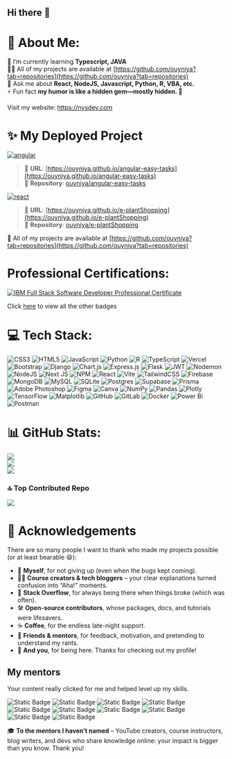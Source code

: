 ## Hi there 👋

<!--
**ouyniya/ouyniya** is a ✨ _special_ ✨ repository because its `README.md` (this file) appears on your GitHub profile.

Here are some ideas to get you started:

- 🔭 I’m currently working on ...
- 🌱 I’m currently learning ...
- 👯 I’m looking to collaborate on ...
- 🤔 I’m looking for help with ...
- 💬 Ask me about ...
- 📫 How to reach me: ...
- 😄 Pronouns: ...
- ⚡ Fun fact: ...
-->

# 💫 About Me:
🌱 I’m currently learning **Typescript, JAVA**<br>👨‍💻 All of my projects are available at [https://github.com/ouyniya?tab=repositories](https://github.com/ouyniya?tab=repositories)<br> 💬 Ask me about **React, NodeJS, Javascript, Python, R, VBA, etc.**<br>⚡ Fun fact **my humor is like a hidden gem—mostly hidden. 🥹**  

Visit my website: https://nysdev.com 


# ✨ My Deployed Project

[![angular](https://img.shields.io/badge/My%20Project-Angular-%23bf0079?style=for-the-badge&logo=angular&logoColor=white)](https://github.com/stars/ouyniya/lists/angular)

> 🔗 **URL**: [https://ouyniya.github.io/angular-easy-tasks](https://ouyniya.github.io/angular-easy-tasks)  
> 📁 **Repository**: [ouyniya/angular-easy-tasks](https://github.com/ouyniya/angular-easy-tasks.git)


[![react](https://img.shields.io/badge/My%20Project-React-%2300c2f2?style=for-the-badge&logo=angular&logoColor=white)](https://github.com/stars/ouyniya/lists/react)

> 🔗 **URL**: [https://ouyniya.github.io/e-plantShopping](https://ouyniya.github.io/e-plantShopping)  
> 📁 **Repository**: [ouyniya/e-plantShopping](https://github.com/ouyniya/e-plantShopping.git)

🩵 All of my projects are available at [https://github.com/ouyniya?tab=repositories](https://github.com/ouyniya?tab=repositories)

# Professional Certifications:
[![IBM Full Stack Software Developer Professional Certificate](https://i.imgur.com/MEnUTri.png)](https://coursera.org/share/f5f78e51d9084337deff2f5aaf25f827)

Click [here](https://www.credly.com/users/niya-somkerd) to view all the other badges

# 💻 Tech Stack:
![CSS3](https://img.shields.io/badge/css3-%231572B6.svg?style=for-the-badge&logo=css3&logoColor=white) ![HTML5](https://img.shields.io/badge/html5-%23E34F26.svg?style=for-the-badge&logo=html5&logoColor=white) ![JavaScript](https://img.shields.io/badge/javascript-%23323330.svg?style=for-the-badge&logo=javascript&logoColor=%23F7DF1E) ![Python](https://img.shields.io/badge/python-3670A0?style=for-the-badge&logo=python&logoColor=ffdd54) ![R](https://img.shields.io/badge/r-%23276DC3.svg?style=for-the-badge&logo=r&logoColor=white) ![TypeScript](https://img.shields.io/badge/typescript-%23007ACC.svg?style=for-the-badge&logo=typescript&logoColor=white) ![Vercel](https://img.shields.io/badge/vercel-%23000000.svg?style=for-the-badge&logo=vercel&logoColor=white) ![Bootstrap](https://img.shields.io/badge/bootstrap-%238511FA.svg?style=for-the-badge&logo=bootstrap&logoColor=white) ![Django](https://img.shields.io/badge/django-%23092E20.svg?style=for-the-badge&logo=django&logoColor=white) ![Chart.js](https://img.shields.io/badge/chart.js-F5788D.svg?style=for-the-badge&logo=chart.js&logoColor=white) ![Express.js](https://img.shields.io/badge/express.js-%23404d59.svg?style=for-the-badge&logo=express&logoColor=%2361DAFB) ![Flask](https://img.shields.io/badge/flask-%23000.svg?style=for-the-badge&logo=flask&logoColor=white) ![JWT](https://img.shields.io/badge/JWT-black?style=for-the-badge&logo=JSON%20web%20tokens) ![Nodemon](https://img.shields.io/badge/NODEMON-%23323330.svg?style=for-the-badge&logo=nodemon&logoColor=%BBDEAD) ![NodeJS](https://img.shields.io/badge/node.js-6DA55F?style=for-the-badge&logo=node.js&logoColor=white) ![Next JS](https://img.shields.io/badge/Next-black?style=for-the-badge&logo=next.js&logoColor=white) ![NPM](https://img.shields.io/badge/NPM-%23CB3837.svg?style=for-the-badge&logo=npm&logoColor=white) ![React](https://img.shields.io/badge/react-%2320232a.svg?style=for-the-badge&logo=react&logoColor=%2361DAFB) ![Vite](https://img.shields.io/badge/vite-%23646CFF.svg?style=for-the-badge&logo=vite&logoColor=white) ![TailwindCSS](https://img.shields.io/badge/tailwindcss-%2338B2AC.svg?style=for-the-badge&logo=tailwind-css&logoColor=white) ![Firebase](https://img.shields.io/badge/firebase-a08021?style=for-the-badge&logo=firebase&logoColor=ffcd34) ![MongoDB](https://img.shields.io/badge/MongoDB-%234ea94b.svg?style=for-the-badge&logo=mongodb&logoColor=white) ![MySQL](https://img.shields.io/badge/mysql-4479A1.svg?style=for-the-badge&logo=mysql&logoColor=white) ![SQLite](https://img.shields.io/badge/sqlite-%2307405e.svg?style=for-the-badge&logo=sqlite&logoColor=white) ![Postgres](https://img.shields.io/badge/postgres-%23316192.svg?style=for-the-badge&logo=postgresql&logoColor=white) ![Supabase](https://img.shields.io/badge/Supabase-3ECF8E?style=for-the-badge&logo=supabase&logoColor=white) ![Prisma](https://img.shields.io/badge/Prisma-3982CE?style=for-the-badge&logo=Prisma&logoColor=white) ![Adobe Photoshop](https://img.shields.io/badge/adobe%20photoshop-%2331A8FF.svg?style=for-the-badge&logo=adobe%20photoshop&logoColor=white) ![Figma](https://img.shields.io/badge/figma-%23F24E1E.svg?style=for-the-badge&logo=figma&logoColor=white) ![Canva](https://img.shields.io/badge/Canva-%2300C4CC.svg?style=for-the-badge&logo=Canva&logoColor=white) ![NumPy](https://img.shields.io/badge/numpy-%23013243.svg?style=for-the-badge&logo=numpy&logoColor=white) ![Pandas](https://img.shields.io/badge/pandas-%23150458.svg?style=for-the-badge&logo=pandas&logoColor=white) ![Plotly](https://img.shields.io/badge/Plotly-%233F4F75.svg?style=for-the-badge&logo=plotly&logoColor=white) ![TensorFlow](https://img.shields.io/badge/TensorFlow-%23FF6F00.svg?style=for-the-badge&logo=TensorFlow&logoColor=white) ![Matplotlib](https://img.shields.io/badge/Matplotlib-%23ffffff.svg?style=for-the-badge&logo=Matplotlib&logoColor=black) ![GitHub](https://img.shields.io/badge/github-%23121011.svg?style=for-the-badge&logo=github&logoColor=white) ![GitLab](https://img.shields.io/badge/gitlab-%23181717.svg?style=for-the-badge&logo=gitlab&logoColor=white) ![Docker](https://img.shields.io/badge/docker-%230db7ed.svg?style=for-the-badge&logo=docker&logoColor=white) ![Power Bi](https://img.shields.io/badge/power_bi-F2C811?style=for-the-badge&logo=powerbi&logoColor=black) ![Postman](https://img.shields.io/badge/Postman-FF6C37?style=for-the-badge&logo=postman&logoColor=white)

# 📊 GitHub Stats:
![](https://github-readme-stats.vercel.app/api?username=ouyniya&theme=ambient_gradient&hide_border=true&include_all_commits=true&count_private=true&rank_icon=github)<br/>
![](https://nirzak-streak-stats.vercel.app/?user=ouyniya&theme=default&hide_border=true)<br/>
![](https://github-readme-stats.vercel.app/api/top-langs/?username=ouyniya&theme=default&hide_border=true&include_all_commits=true&count_private=true&layout=compact)

### 🔝 Top Contributed Repo
![](https://github-contributor-stats.vercel.app/api?username=ouyniya&limit=5&theme=default&combine_all_yearly_contributions=true&hide_border=true)

# 🙏 Acknowledgements
There are so many people I want to thank who made my projects possible (or at least bearable 😄):  
- 🧠  **Myself**, for not giving up (even when the bugs kept coming).
- 🧑‍🏫 **Course creators & tech bloggers** – your clear explanations turned confusion into “Aha!” moments.
- 💬 **Stack Overflow**, for always being there when things broke (which was often).  
- 🛠️ **Open-source contributors**, whose packages, docs, and tutorials were lifesavers.  
- ☕ **Coffee**, for the endless late-night support.  
- 👯 **Friends & mentors**, for feedback, motivation, and pretending to understand my rants.  
- 👀 **And you**, for being here. Thanks for checking out my profile!

## My mentors
Your content really clicked for me and helped level up my skills.  
  
![Static Badge](https://img.shields.io/badge/GitHub-tratchapong-gray?style=flat&logo=github&color=%23eee&link=https%3A%2F%2Fgithub.com%2Ftratchapong)
![Static Badge](https://img.shields.io/badge/youtube-roitaidev-red?style=flat&logo=youtube&color=%23FF0000&link=https%3A%2F%2Fwww.youtube.com%2F%40roitai-dev)
![Static Badge](https://img.shields.io/badge/GitHub-supersimpledev-gray?style=flat&logo=github&color=%23eee&link=https%3A%2F%2Fgithub.com%2Fsupersimpledev)
![Static Badge](https://img.shields.io/badge/GitHub-mschwarzmueller-gray?style=flat&logo=github&color=%23eee&link=https%3A%2F%2Fgithub.com%2Fmschwarzmueller)
![Static Badge](https://img.shields.io/badge/GitHub-aneagoie-gray?style=flat&logo=github&color=%23eee&link=https%3A%2F%2Fgithub.com%2Faneagoie%2F)
![Static Badge](https://img.shields.io/badge/GitHub-lydiahallie-gray?style=flat&logo=github&color=%23eee&link=https%3A%2F%2Fgithub.com%2Flydiahallie)
![Static Badge](https://img.shields.io/badge/youtube-hnasr-gray?style=flat&logo=youtube&color=%23FF0000&link=https%3A%2F%2Fwww.youtube.com%2F%40hnasr)
![Static Badge](https://img.shields.io/badge/youtube-mikelopster-gray?style=flat&logo=youtube&color=%23FF0000&link=https%3A%2F%2Fwww.youtube.com%2F%40mikelopster)
![Static Badge](https://img.shields.io/badge/youtube-BroCodez-gray?style=flat&logo=youtube&color=%23FF0000&link=https%3A%2F%2Fwww.youtube.com%2F%40BroCodez)
![Static Badge](https://img.shields.io/badge/facebook-DevNest-gray?style=flat&logo=facebook&color=%230866FF&link=https%3A%2F%2Fwww.facebook.com%2Fprofile.php%3Fid%3D61573044442902)

🎓 **To the mentors I haven’t named** – YouTube creators, course instructors, blog writers, and devs who share knowledge online: your impact is bigger than you know. Thank you!


<!-- Proudly created with GPRM ( https://gprm.itsvg.in ) -->
